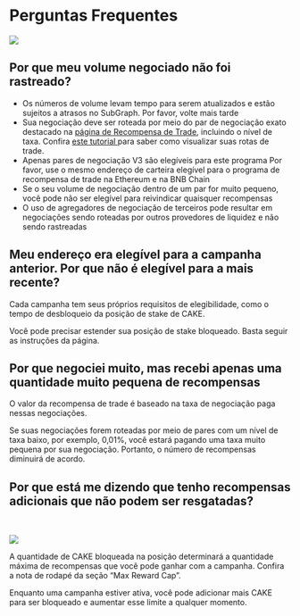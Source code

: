 # Perguntas Frequentes

![](https://1397868517-files.gitbook.io/\~/files/v0/b/gitbook-x-prod.appspot.com/o/spaces%2F-MHREX7DHcljbY5IkjgJ-1972196547%2Fuploads%2FDrWlCzkUFhwcrYSsPCMP%2Ffaq-tradingreward.png?alt=media\&token=43950a84-f04f-4dd8-b8a0-81d870d32479)

## Por que meu volume negociado não foi rastreado?&#x20;

* Os números de volume levam tempo para serem atualizados e estão sujeitos a atrasos no SubGraph. Por favor, volte mais tarde
* Sua negociação deve ser roteada por meio do par de negociação exato destacado na [página de Recompensa de Trade](https://pancakeswap.finance/trading-reward#rewards-breakdown), incluindo o nível de taxa. Confira [este tutorial ](../pancakeswap-exchange/taxas-e-roteamento.md)para saber como visualizar suas rotas de trade.&#x20;
* Apenas pares de negociação V3 são elegíveis para este programa Por favor, use o mesmo endereço de carteira elegível para o programa de recompensa de trade na Ethereum e na BNB Chain&#x20;
* Se o seu volume de negociação dentro de um par for muito pequeno, você pode não ser elegível para reivindicar quaisquer recompensas&#x20;
* O uso de agregadores de negociação de terceiros pode resultar em negociações sendo roteadas por outros provedores de liquidez e não sendo rastreadas

## Meu endereço era elegível para a campanha anterior. Por que não é elegível para a mais recente?&#x20;

Cada campanha tem seus próprios requisitos de elegibilidade, como o tempo de desbloqueio da posição de stake de CAKE.&#x20;

Você pode precisar estender sua posição de stake bloqueado. Basta seguir as instruções da página.&#x20;

## Por que negociei muito, mas recebi apenas uma quantidade muito pequena de recompensas&#x20;

O valor da recompensa de trade é baseado na taxa de negociação paga nessas negociações.&#x20;

Se suas negociações forem roteadas por meio de pares com um nível de taxa baixo, por exemplo, 0,01%, você estará pagando uma taxa muito pequena por sua negociação. Portanto, o número de recompensas diminuirá de acordo.&#x20;

## Por que está me dizendo que tenho recompensas adicionais que não podem ser resgatadas?

​

![](https://1397868517-files.gitbook.io/\~/files/v0/b/gitbook-x-prod.appspot.com/o/spaces%2F-MHREX7DHcljbY5IkjgJ-1972196547%2Fuploads%2Fssqm8c4UKMAAfSGsOl9r%2Fimage.png?alt=media\&token=0cada162-f27b-48f8-944c-e47a78296589)

A quantidade de CAKE bloqueada na posição determinará a quantidade máxima de recompensas que você pode ganhar com a campanha. Confira a nota de rodapé da seção “Max Reward Cap”.&#x20;

Enquanto uma campanha estiver ativa, você pode adicionar mais CAKE para ser bloqueado e aumentar esse limite a qualquer momento.

